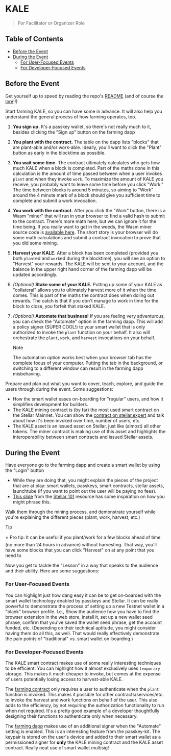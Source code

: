 # KALE <!-- omit in toc -->

> For Facilitator or Organizer Role

## Table of Contents <!-- omit in toc -->

- [Before the Event](#before-the-event)
- [During the Event](#during-the-event)
  - [For User-Focused Events](#for-user-focused-events)
  - [For Developer-Focused Events](#for-developer-focused-events)

## Before the Event

Get yourself up to speed by reading the repo's [README](https://github.com/kalepail/KALE-sc?tab=readme-ov-file#the-kalepail-project) (and of course the [lore](https://kalepail.com/kale)!!)

Start farming KALE, so you can have some in advance. It will also help you understand the general process of how farming operates, too.

1. **You sign up.** It's a passkey wallet, so there's not really much to it, besides clicking the "Sign up" button on the farming dapp
2. **You plant with the contract.** The table on the dapp lists "blocks" that are plant-able and/or work-able. Ideally, you'll want to click the "Plant" button as early in the blocktime as possible.
3. **You wait some time.** The contract ultimately calculates who gets how much KALE when a block is completed. Part of the maths done in this calculation is the amount of time passed between when a user invokes `plant` and when they invoke `work`. To maximize the amount of KALE you receive, you probably want to leave some time before you click "Work." The time between blocks is around 5 minutes, so aiming to "Work" around the 4 minute mark of a block should give you sufficient time to complete and submit a work invocation.
4. **You work with the contract.** After you click the "Work" button, there is a Wasm "miner" that will run in your browser to find a valid hash to submit to the contract. There's more math here, but we can ignore it for the time being. If you really want to get in the weeds, the Wasm miner source code is [available here](https://github.com/kalepail/kale-site/tree/farm/wasm-miner). The short story is your browser will do some math calculations and submit a contract invocation to prove that you did some mining.
5. **Harvest your KALE.** After a block has been completed (provided you both `plant`ed and `work`ed during the blocktime), you will see an option to "Harvest" your rewards. The KALE will be sent to your account, and the balance in the upper right hand corner of the farming dapp will be updated accordingly.
6. _(Optional)_ **Stake some of your KALE.** Putting up some of your KALE as "collateral" allows you to ultimately harvest more of it when the time comes. This is part of the maths the contract does when doling out rewards. The catch is that if you don't manage to work in time for the block to close, you forfeit that staked KALE.
7. _(Optional)_ **Automate that business!** If you are feeling very adventurous, you can check the "Automate" option in the farming dapp. This will add a policy signer (SUPER COOL!) to your smart wallet that is only authorized to invoke the `plant` function on your behalf. It also will orchestrate the `plant`, `work`, and `harvest` invocations on your behalf.

   > [!NOTE]
   > The automation option works best when your browser tab has the complete focus of your computer. Putting the tab in the background, or switching to a different window can result in the farming dapp misbehaving.

Prepare and plan out what you want to cover, teach, explore, and guide the users through during the event. Some suggestions:

- How the smart wallet eases on-boarding for "regular" users, and how it simplifies development for builders.
- The KALE mining contract is (by far) the most used smart contract on the Stellar Mainnet. You can show the [contract on stellar.expert](https://stellar.expert/explorer/public/contract/CDL74RF5BLYR2YBLCCI7F5FB6TPSCLKEJUBSD2RSVWZ4YHF3VMFAIGWA) and talk about how it's been invoked over time, number of users, etc.
- The KALE asset is an issued asset on Stellar, just like (almost) all other tokens. The miner contract is making use of this asset and highlights the interoperability between smart contracts and issued Stellar assets.

## During the Event

Have everyone go to the farming dapp and create a smart wallet by using the "Login" button

- While they are doing that, you might explain the pieces of the project that are at play: smart wallets, passkeys, smart contracts, stellar assets, launchtube (if you want to point out the user will be paying no fees).
- [This slide](https://docs.google.com/presentation/d/17sJw9JyPsfH-2hxalDLPF-mfGVeHw0Vhh2Qu016wZGk/edit#slide=id.g1f80220e506_0_1741) from the [Stellar 101](https://docs.google.com/document/d/1p8GDqJ4VXMFWxrHDXZ3C4F1mqysnk4WowZ3FMUWhB9w/edit?tab=t.rjh8xmipr48o#heading=h.1ymwgng5v1ov) resource has some inspiration on how you might phrase this.

Walk them through the mining process, and demonstrate yourself while you're explaining the different pieces (plant, work, harvest, etc.)

> [!TIP]
> ⭐ Pro tip: It can be useful if you plant/work for a few blocks ahead of time (no more than 24 hours in advance) without harvesting. That way, you'll have some blocks that you can click "Harvest" on at any point that you need to

Now you get to tackle the "Lesson" in a way that speaks to the audience and their ability. Here are some suggestions:

### For User-Focused Events

You can highlight just how dang easy it can be to get on-boarded with the smart wallet technology enabled by passkeys and Stellar. It can be really powerful to demonstrate the process of setting up a new Testnet wallet in a "blank" browser profile. I.e., Show the audience how you have to find the browser extension in the web store, install it, set up a new wallet seed phrase, confirm that you've saved the wallet seed phrase, get the account funded, etc. (Depending on their technical aptitude, you might consider having them do all this, as well. That would really effectively demonstrate the pain points of "traditional" vs. smart wallet on-boarding.)

### For Developer-Focused Events

The KALE smart contract makes use of some really interesting techniques to be efficient. You can highlight how it almost exclusively uses `temporary` storage. This makes it much cheaper to invoke, but comes at the expense of users potentially losing access to harvest-able KALE.

The [farming contract](https://github.com/kalepail/KALE-sc/blob/main/contracts/kale-sc/src/contract_farm.rs) only requires a user to authenticate when the `plant` function is invoked. This makes it possible for other contracts/services/etc. to invoke the harvest and work functions on behalf of the user. This also adds to the efficiency, by not requiring the authorization functionality to run when not required. It's a pretty good example of a developer thoughtfully designing their functions to authenticate only when necessary.

The [farming dapp](https://github.com/kalepail/kale-site/blob/97fdfc57a3f3b858c8fa90e287cf216516da9376/src/components/Home.svelte#L314) makes use of an additional signer when the "Automate" setting is enabled. This is an interesting feature from the passkey-kit. The keypair is stored on the user's device and added to their smart wallet as a permissioned signer for **only** the KALE mining contract and the KALE asset contract. Really neat use of smart wallet multisig!
